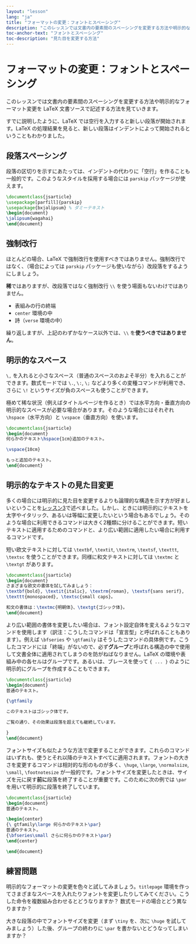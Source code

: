 ```yaml
---
layout: "lesson"
lang: "ja"
title: "フォーマットの変更：フォントとスペーシング"
description: "このレッスンでは文書内の要素間のスペーシングを変更する方法や明示的なフォーマット変更を LaTeX 文書ソースで記述する方法を見ていきます。"
toc-anchor-text: "フォントとスペーシング"
toc-description: "見た目を変更する方法"
---
```


# フォーマットの変更：フォントとスペーシング

<span class="summary">このレッスンでは文書内の要素間のスペーシングを変更する方法や明示的なフォーマット変更を LaTeX 文書ソースで記述する方法を見ていきます。</span>

すでに説明したように、LaTeX では空行を入力すると新しい段落が開始されます。LaTeX の処理結果を見ると、新しい段落はインデントによって開始されるということもわかりました。

## 段落スペーシング

段落の区切りを示すにあたっては、インデントの代わりに「空行」を作ることも一般的です。このようなスタイルを採用する場合には `parskip` パッケージが使えます。

```latex
\documentclass{jsarticle}
\usepackage[parfill]{parskip}
\usepackage{bxjalipsum} % ダミーテキスト
\begin{document}
\jalipsum{wagahai}
\end{document}
```

## 強制改行

ほとんどの場合、LaTeX で強制改行を使用すべきではありません。強制改行ではなく、（場合によっては `parskip` パッケージも使いながら）改段落をするようにしましょう。

**稀**ではありますが、改段落ではなく強制改行 `\\` を使う場面もないわけではありません。

* 表組みの行の終端
* `center` 環境の中
* 詩（`verse` 環境の中）

繰り返しますが、上記のわずかなケース以外では、`\\` を**使うべきではありません**。

## 明示的なスペース

`\,` を入れると小さなスペース（普通のスペースのおよそ半分）を入れることができます。数式モードでは `\.`, `\:`, `\;` などより多くの変種コマンドが利用でき、さらに `\!` というサイズが負のスペースも使うことができます。

極めて稀な状況（例えばタイトルページを作るとき）では水平方向・垂直方向の明示的なスペースが必要な場合があります。そのような場合にはそれぞれ `\hspace`（水平方向）と `\vspace`（垂直方向）を使います。

```latex
\documentclass{jsarticle}
\begin{document}
何らかのテキスト\hspace{1cm}追加のテキスト。

\vspace{10cm}

もっと追加のテキスト。
\end{document}
```

## 明示的なテキストの見た目変更

多くの場合には明示的に見た目を変更するよりも論理的な構造を示す方が好ましいということを[レッスン3](lesson-03)で述べました。しかし、ときには明示的にテキストを太字やイタリック、あるいは等幅に変更したいという場合もあるでしょう。そのような場合に利用できるコマンドは大きく2種類に分けることができます。短いテキストに適用するためのコマンドと、より広い範囲に適用したい場合に利用するコマンドです。

短い欧文テキストに対しては `\textbf`, `\textit`, `\textrm`, `\textsf`, `\texttt`, `\textsc` を使うことができます。同様に和文テキストに対しては `\textmc` と `\textgt` があります。

```latex
\documentclass{jsarticle}
\begin{document}
さまざまな欧文の書体を試してみましょう：
\textbf{bold}, \textit{italic}, \textrm{roman}, \textsf{sans serif},
\texttt{monospaced}, \textsc{small caps}。

和文の書体は：\textmc{明朝体}、\textgt{ゴシック体}。
\end{document}
```

より広い範囲の書体を変更したい場合は、フォント設定自体を変えるようなコマンドを使用します（訳注：こうしたコマンドは「宣言型」と呼ばれることもあります）。例えば `\bfseries` や `\gtfamily` はそうしたコマンドの具体例です。こうしたコマンドには「終端」がないので、必ず**グループ**と呼ばれる構造の中で使用して文書全体に適用されてしまうのを防がねばなりません。LaTeX の環境や表組み中の各セルはグループです。あるいは、ブレースを使って `{ ... }` のように明示的にグループを作成することもできます。

```latex
\documentclass{jsarticle}
\begin{document}
普通のテキスト。

{\gtfamily

このテキストはゴシック体です。

ご覧の通り、その効果は段落を超えても継続しています。

}
\end{document}
```

フォントサイズも似たような方法で変更することができます。これらのコマンドはいずれも、使うとそれ以降のテキストすべてに適用されます。フォントの大きさを変更するコマンドは相対的な形のものが多く、`\huge`, `\large`, `\normalsize`, `\small`, `\footnotesize` が一般的です。フォントサイズを変更したときは、サイズを元に戻す**前に**段落を終了することが重要です。このために次の例では `\par` を用いて明示的に段落を終了しています。

```latex
\documentclass{jsarticle}
\begin{document}
普通のテキスト。

\begin{center}
{\ gtfamily\large 何らかのテキスト\par}
普通のテキスト。
{\bfseries\small さらに何らかのテキスト\par}
\end{center}

\end{document}
```

## 練習問題

明示的なフォーマットの変更を色々と試してみましょう。`titlepage` 環境を作ってさまざまなスペースを入れたりフォントを変更したりしてみてください。こうした命令を複数組み合わせるとどうなりますか？ 数式モードの場合とどう異なりますか？

大きな段落の中でフォントサイズを変更（まず `\tiny` を、次に `\huge` を試してみましょう）した後、グループの終わりに `\par` を書かないとどうなってしまいますか？
